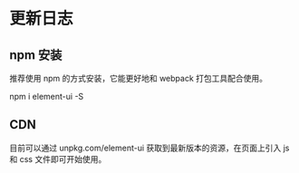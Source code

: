 # 更新日志

## npm 安装

推荐使用 npm 的方式安装，它能更好地和 webpack 打包工具配合使用。

npm i element-ui -S

## CDN

目前可以通过 unpkg.com/element-ui 获取到最新版本的资源，在页面上引入 js 和 css 文件即可开始使用。

<!-- 引入样式 -->
<link rel="stylesheet" href="https://unpkg.com/element-ui/lib/theme-chalk/index.css">
<!-- 引入组件库 -->
<script src="https://unpkg.com/element-ui/lib/index.js"></script>
